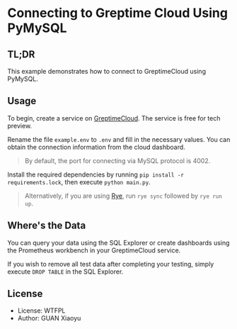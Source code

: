 # Connecting to Greptime Cloud Using PyMySQL

## TL;DR

This example demonstrates how to connect to GreptimeCloud using PyMySQL.

## Usage

To begin, create a service on [GreptimeCloud][0]. The service is free for tech preview.

Rename the file `example.env` to `.env` and fill in the necessary values. You can obtain the connection information from the cloud dashboard.

> By default, the port for connecting via MySQL protocol is 4002.

Install the required dependencies by running `pip install -r requirements.lock`, then execute `python main.py`.

> Alternatively, if you are using [Rye][1], run `rye sync` followed by `rye run up`.

## Where's the Data

You can query your data using the SQL Explorer or create dashboards using the Prometheus workbench in your GreptimeCloud service.

If you wish to remove all test data after completing your testing, simply execute `DROP TABLE` in the SQL Explorer.

## License

- License: WTFPL
- Author: GUAN Xiaoyu

[0]: https://www.greptime.com/product/cloud
[1]: https://rye-up.com

